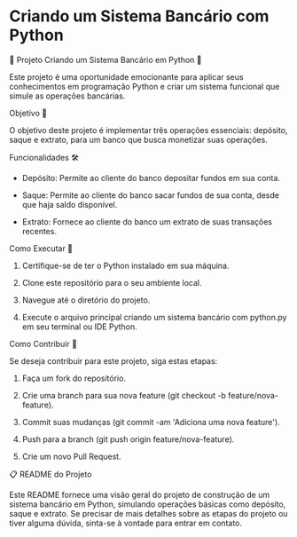 # Criando um Sistema Bancário com Python

🏦 Projeto Criando um Sistema Bancário em Python 🏦

Este projeto é uma oportunidade emocionante para aplicar seus conhecimentos em programação Python e criar um sistema funcional que simule as operações bancárias.

Objetivo 🎯
  
O objetivo deste projeto é implementar três operações essenciais: depósito, saque e extrato, para um banco que busca monetizar suas operações.

Funcionalidades 🛠️

- Depósito: Permite ao cliente do banco depositar fundos em sua conta.

- Saque: Permite ao cliente do banco sacar fundos de sua conta, desde que haja saldo disponível.

- Extrato: Fornece ao cliente do banco um extrato de suas transações recentes.

Como Executar 📝

1. Certifique-se de ter o Python instalado em sua máquina.

2. Clone este repositório para o seu ambiente local.

3. Navegue até o diretório do projeto.

4. Execute o arquivo principal criando um sistema bancário com python.py em seu terminal ou IDE Python.

Como Contribuir 🤝

Se deseja contribuir para este projeto, siga estas etapas:

1. Faça um fork do repositório.
 
3. Crie uma branch para sua nova feature (git checkout -b feature/nova-feature).
 
5. Commit suas mudanças (git commit -am 'Adiciona uma nova feature').
  
7. Push para a branch (git push origin feature/nova-feature).
  
9. Crie um novo Pull Request.

📋 README do Projeto

Este README fornece uma visão geral do projeto de construção de um sistema bancário em Python, simulando operações básicas como depósito, saque e extrato. Se precisar de mais detalhes sobre as etapas do projeto ou tiver alguma dúvida, sinta-se à vontade para entrar em contato.
